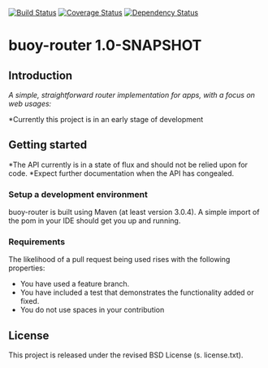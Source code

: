 [![Build Status](https://travis-ci.org/greg-hellings/buoy-router.svg?branch=master)](https://travis-ci.org/greg-hellings/buoy-router)
[![Coverage Status](https://coveralls.io/repos/greg-hellings/buoy-router/badge.svg?branch=master)](https://coveralls.io/r/greg-hellings/buoy-router?branch=master)
[![Dependency Status](https://www.versioneye.com/user/projects/54bca5a1879d51e9aa000329/badge.svg)](https://www.versioneye.com/user/projects/54bca5a1879d51e9aa000329)

# buoy-router   1.0-SNAPSHOT
## Introduction
*A simple, straightforward router implementation for apps, with a focus on web usages:*

*Currently this project is in an early stage of development

## Getting started
*The API currently is in a state of flux and should not be relied upon for code.
*Expect further documentation when the API has congealed.

### Setup a development environment
buoy-router is built using Maven (at least version 3.0.4).
A simple import of the pom in your IDE should get you up and running.

### Requirements
The likelihood of a pull request being used rises with the following properties:

- You have used a feature branch.
- You have included a test that demonstrates the functionality added or fixed.
- You do not use spaces in your contribution

## License
This project is released under the revised BSD License (s. license.txt).
